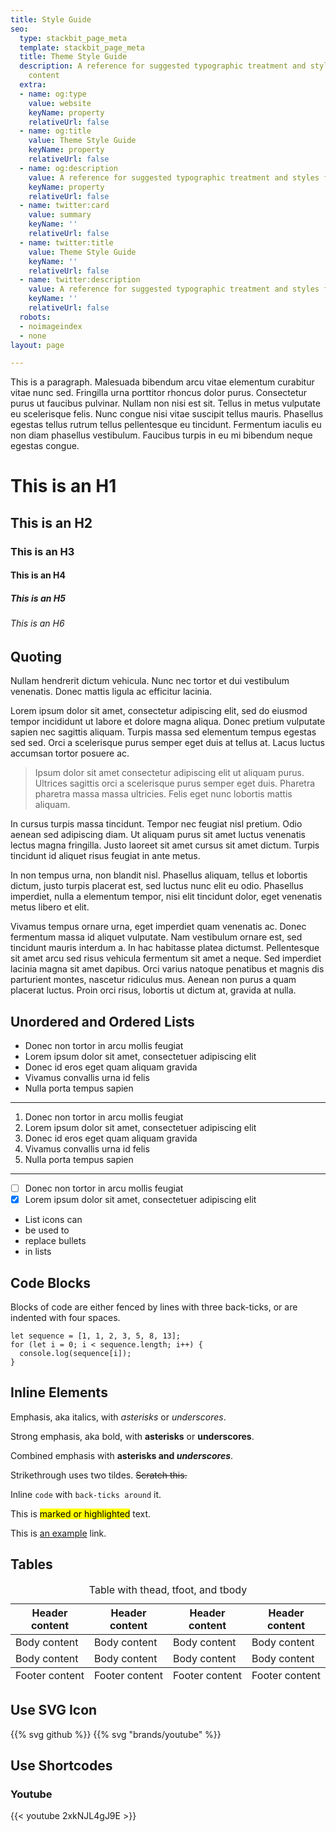 ```yaml
---
title: Style Guide
seo:
  type: stackbit_page_meta
  template: stackbit_page_meta
  title: Theme Style Guide
  description: A reference for suggested typographic treatment and styles for your
    content
  extra:
  - name: og:type
    value: website
    keyName: property
    relativeUrl: false
  - name: og:title
    value: Theme Style Guide
    keyName: property
    relativeUrl: false
  - name: og:description
    value: A reference for suggested typographic treatment and styles for your content
    keyName: property
    relativeUrl: false
  - name: twitter:card
    value: summary
    keyName: ''
    relativeUrl: false
  - name: twitter:title
    value: Theme Style Guide
    keyName: ''
    relativeUrl: false
  - name: twitter:description
    value: A reference for suggested typographic treatment and styles for your content
    keyName: ''
    relativeUrl: false
  robots:
  - noimageindex
  - none
layout: page

---
```

This is a paragraph. Malesuada bibendum arcu vitae elementum curabitur vitae nunc sed. Fringilla urna porttitor rhoncus dolor purus. Consectetur purus ut faucibus pulvinar. Nullam non nisi est sit. Tellus in metus vulputate eu scelerisque felis. Nunc congue nisi vitae suscipit tellus mauris. Phasellus egestas tellus rutrum tellus pellentesque eu tincidunt. Fermentum iaculis eu non diam phasellus vestibulum. Faucibus turpis in eu mi bibendum neque egestas congue.

# This is an H1
## This is an H2
### This is an H3
#### This is an H4
##### This is an H5
###### This is an H6

## Quoting

Nullam hendrerit dictum vehicula. Nunc nec tortor et dui vestibulum venenatis. Donec mattis ligula ac efficitur lacinia.

Lorem ipsum dolor sit amet, consectetur adipiscing elit, sed do eiusmod tempor incididunt ut labore et dolore magna aliqua. Donec pretium vulputate sapien nec sagittis aliquam. Turpis massa sed elementum tempus egestas sed sed. Orci a scelerisque purus semper eget duis at tellus at. Lacus luctus accumsan tortor posuere ac. 

> Ipsum dolor sit amet consectetur adipiscing elit ut aliquam purus. Ultrices sagittis orci a scelerisque purus semper eget duis. Pharetra pharetra massa massa ultricies. Felis eget nunc lobortis mattis aliquam.

In cursus turpis massa tincidunt. Tempor nec feugiat nisl pretium. Odio aenean sed adipiscing diam. Ut aliquam purus sit amet luctus venenatis lectus magna fringilla. Justo laoreet sit amet cursus sit amet dictum. Turpis tincidunt id aliquet risus feugiat in ante metus.

In non tempus urna, non blandit nisl. Phasellus aliquam, tellus et lobortis dictum, justo turpis placerat est, sed luctus nunc elit eu odio. Phasellus imperdiet, nulla a elementum tempor, nisi elit tincidunt dolor, eget venenatis metus libero et elit.

Vivamus tempus ornare urna, eget imperdiet quam venenatis ac. Donec fermentum massa id aliquet vulputate. Nam vestibulum ornare est, sed tincidunt mauris interdum a. In hac habitasse platea dictumst. Pellentesque sit amet arcu sed risus vehicula fermentum sit amet a neque. Sed imperdiet lacinia magna sit amet dapibus. Orci varius natoque penatibus et magnis dis parturient montes, nascetur ridiculus mus. Aenean non purus a quam placerat luctus. Proin orci risus, lobortis ut dictum at, gravida at nulla. 

## Unordered and Ordered Lists

+ Donec non tortor in arcu mollis feugiat
+ Lorem ipsum dolor sit amet, consectetuer adipiscing elit
+ Donec id eros eget quam aliquam gravida
+ Vivamus convallis urna id felis
+ Nulla porta tempus sapien

***

1. Donec non tortor in arcu mollis feugiat
2. Lorem ipsum dolor sit amet, consectetuer adipiscing elit
3. Donec id eros eget quam aliquam gravida
4. Vivamus convallis urna id felis
5. Nulla porta tempus sapien

---

- [ ] Donec non tortor in arcu mollis feugiat
- [x] Lorem ipsum dolor sit amet, consectetuer adipiscing elit
<ul class="fa-ul">
  <li><span class="fa-li"><i class="fas fa-check-square"></i></span>List icons can</li>
  <li><span class="fa-li"><i class="fas fa-check-double"></i></span>be used to</li>
  <li><span class="fa-li"><i class="fas fa-spinner fa-pulse"></i></span>replace bullets</li>
  <li><span class="fa-li"><i class="far fa-square"></i></span>in lists</li>
</ul>

## Code Blocks

Blocks of code are either fenced by lines with three back-ticks, or are indented with four spaces.

```
let sequence = [1, 1, 2, 3, 5, 8, 13];
for (let i = 0; i < sequence.length; i++) {
  console.log(sequence[i]);
}
```

## Inline Elements

Emphasis, aka italics, with *asterisks* or _underscores_.

Strong emphasis, aka bold, with **asterisks** or __underscores__.

Combined emphasis with **asterisks and _underscores_**.

Strikethrough uses two tildes. ~~Scratch this.~~

Inline `code` with `back-ticks around` it.

This is <mark>marked or highlighted</mark> text.

This is [an example](http://example.com) link.

## Tables

<div class="responsive-table">
  <table>
      <caption>Table with thead, tfoot, and tbody</caption>
    <thead>
      <tr>
        <th>Header content</th>
        <th>Header content</th>
        <th>Header content</th>
        <th>Header content</th>
      </tr>
    </thead>
    <tbody>
      <tr>
        <td>Body content</td>
        <td>Body content</td>
        <td>Body content</td>
        <td>Body content</td>
      </tr>
      <tr>
        <td>Body content</td>
        <td>Body content</td>
        <td>Body content</td>
        <td>Body content</td>
      </tr>
    </tbody>
    <tfoot>
      <tr>
        <td>Footer content</td>
        <td>Footer content</td>
    <td>Footer content</td>
    <td>Footer content</td>
      </tr>
    </tfoot>
  </table>
</div>

## Use SVG Icon
{{% svg github %}}
{{% svg "brands/youtube" %}}
<i class="fas fa-user"></i>

<div class="fa-3x">
  <i class="fas fa-spinner fa-spin"></i>
  <i class="fas fa-circle-notch fa-spin"></i>
  <i class="fas fa-sync fa-spin"></i>
  <i class="fas fa-cog fa-spin"></i>
  <i class="fas fa-spinner fa-pulse"></i>
  <i class="fas fa-stroopwafel fa-spin"></i>
</div>

## Use Shortcodes
### Youtube

{{< youtube 2xkNJL4gJ9E >}}